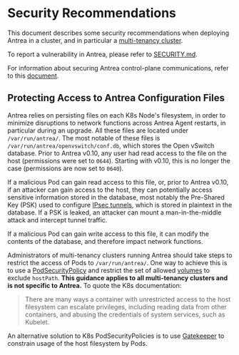 # Security Recommendations

This document describes some security recommendations when deploying Antrea in a
cluster, and in particular a [multi-tenancy
cluster](https://cloud.google.com/kubernetes-engine/docs/concepts/multitenancy-overview#what_is_multi-tenancy).

To report a vulnerability in Antrea, please refer to
[SECURITY.md](/SECURITY.md).

For information about securing Antrea control-plane communications, refer to
this [document](securing-control-plane.md).

## Protecting Access to Antrea Configuration Files

Antrea relies on persisting files on each K8s Node's filesystem, in order to
minimize disruptions to network functions across Antrea Agent restarts, in
particular during an upgrade. All these files are located under
`/var/run/antrea/`. The most notable of these files is
`/var/run/antrea/openvswitch/conf.db`, which stores the Open vSwitch
database. Prior to Antrea v0.10, any user had read access to the file on the
host (permissions were set to `0644`). Starting with v0.10, this is no longer
the case (permissions are now set to `0640`).

If a malicious Pod can gain read access to this file, or, prior to Antrea v0.10,
if an attacker can gain access to the host, they can potentially access
sensitive information stored in the database, most notably the Pre-Shared Key
(PSK) used to configure [IPsec tunnels](ipsec-tunnel.md), which is stored in
plaintext in the database. If a PSK is leaked, an attacker can mount a
man-in-the-middle attack and intercept tunnel traffic.

If a malicious Pod can gain write access to this file, it can modify the
contents of the database, and therefore impact network functions.

Administrators of multi-tenancy clusters running Antrea should take steps to
restrict the access of Pods to `/var/run/antrea/`. One way to achieve this is to
use a
[PodSecurityPolicy](https://kubernetes.io/docs/concepts/policy/pod-security-policy)
and restrict the set of allowed
[volumes](https://kubernetes.io/docs/concepts/policy/pod-security-policy/#volumes-and-file-systems)
to exclude `hostPath`. **This guidance applies to all multi-tenancy clusters and
is not specific to Antrea.** To quote the K8s documentation:

> There are many ways a container with unrestricted access to the host
  filesystem can escalate privileges, including reading data from other
  containers, and abusing the credentials of system services, such as Kubelet.

An alternative solution to K8s PodSecurityPolicies is to use
[Gatekeeper](https://github.com/open-policy-agent/gatekeeper) to constrain usage
of the host filesystem by Pods.
